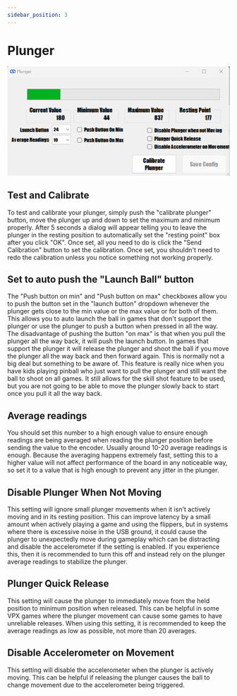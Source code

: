 ```yaml
---
sidebar_position: 3
---
```


# Plunger

![image](./img/plunger.png)

## Test and Calibrate

To test and calibrate your plunger, simply push the "calibrate plunger" button, move the plunger up and down to set the maximum and minimum properly. After 5 seconds a dialog will appear telling you to leave the plunger in the resting position to automatically set the "resting point" box after you click "OK". Once set, all you need to do is click the "Send Calibration" button to set the calibration. Once set, you shouldn't need to redo the calibration unless you notice something not working properly.

## Set to auto push the "Launch Ball" button

The "Push button on min" and "Push button on max" checkboxes allow you to push the button set in the "launch button" dropdown whenever the plunger gets close to the min value or the max value or for both of them. This allows you to auto launch the ball in games that don't support the plunger or use the plunger to push a button when pressed in all the way. The disadvantage of pushing the button "on max" is that when you pull the plunger all the way back, it will push the launch button. In games that support the plunger it will release the plunger and shoot the ball if you move the plunger all the way back and then forward again. This is normally not a big deal but something to be aware of. This feature is really nice when you have kids playing pinball who just want to pull the plunger and still want the ball to shoot on all games. It still allows for the skill shot feature to be used, but you are not going to be able to move the plunger slowly back to start once you pull it all the way back.

## Average readings

You should set this number to a high enough value to ensure enough readings are being averaged when reading the plunger position before sending the value to the encoder. Usually around 10-20 average readings is enough. Because the averaging happens extremely fast, setting this to a higher value will not affect performance of the board in any noticeable way, so set it to a value that is high enough to prevent any jitter in the plunger.

## Disable Plunger When Not Moving

This setting will ignore small plunger movements when it isn't actively moving and in its resting position. This can improve latency by a small amount when actively playing a game and using the flippers, but in systems where there is excessive noise in the USB ground, it could cause the plunger to unexpectedly move during gameplay which can be distracting and disable the accelerometer if the setting is enabled. If you experience this, then it is recommended to turn this off and instead rely on the plunger average readings to stabilize the plunger.

## Plunger Quick Release

This setting will cause the plunger to immediately move from the held position to minimum position when released. This can be helpful in some VPX games where the plunger movement can cause some games to have unreliable releases. When using this setting, it is recommended to keep the average readings as low as possible, not more than 20 averages.

## Disable Accelerometer on Movement

This setting will disable the accelerometer when the plunger is actively moving. This can be helpful if releasing the plunger causes the ball to change movement due to the accelerometer being triggered.